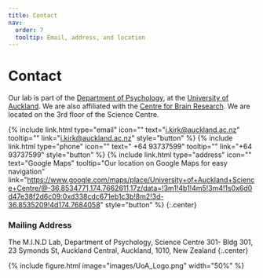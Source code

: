 ```yaml
---
title: Contact
nav:
  order: 7
  tooltip: Email, address, and location
---
```


# <i class="fas fa-envelope"></i>Contact

Our lab is part of the [Department of Psychology](https://www.auckland.ac.nz/en/study/study-options/find-a-study-option/psychology.html), at the [University of Auckland](https://www.auckland.ac.nz/en.html). We are also affiliated with the [Centre for Brain Research](https://www.auckland.ac.nz/en/fmhs/research/cbr.html).
We are located on the 3rd floor of the Science Centre.

{%
  include link.html
  type="email"
  icon=""
  text="i.kirk@auckland.ac.nz"
  tooltip=""
  link="i.kirk@auckland.ac.nz"
  style="button"
%}
{%
  include link.html
  type="phone"
  icon=""
  text=" +64 93737599"
  tooltip=""
  link="+64 93737599"
  style="button"
%}
{%
  include link.html
  type="address"
  icon=""
  text="Google Maps"
  tooltip="Our location on Google Maps for easy navigation"
  link="https://www.google.com/maps/place/University+of+Auckland+Science+Centre/@-36.8534771,174.7662611,17z/data=!3m1!4b1!4m5!3m4!1s0x6d0d47e38f2d6c09:0xd338cdc671eb1c3b!8m2!3d-36.8535209!4d174.7684058"
  style="button"
%}
{:.center}



### <i class="fas fa-mail-bulk"></i>Mailing Address

The M.I.N.D Lab,
Department of Psychology,
Science Centre 301- Bldg 301, 
23 Symonds St, 
Auckland Central, 
Auckland, 1010, 
New Zealand 
{:.center}

{%
  include figure.html
  image="images/UoA_Logo.png"
  width="50%"
%}


